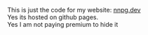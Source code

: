 This is just the code for my website: [nnpg.dev](https://nnpg.dev/)<br>
Yes its hosted on github pages. <br>
Yes I am not paying premium to hide it<br>
